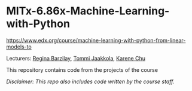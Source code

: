 # MITx-6.86x-Machine-Learning-with-Python

https://www.edx.org/course/machine-learning-with-python-from-linear-models-to

Lecturers: [Regina Barzilay](https://www.edx.org/bio/regina-barzilay), [Tommi Jaakkola](https://www.edx.org/bio/tommi-jaakkola), [Karene Chu](https://www.edx.org/bio/karene-chu)

This repository contains code from the projects of the course

_Disclaimer: This repo also includes code written by the course staff._
